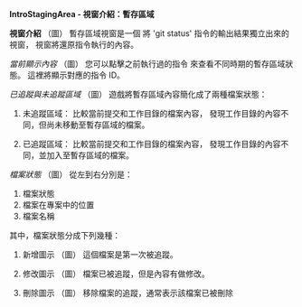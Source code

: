 **IntroStagingArea - 視窗介紹：暫存區域**

**視窗介紹**
（圖）
暫存區域視窗是一個
將 'git status' 指令的輸出結果獨立出來的視窗，
視窗將還原指令執行的內容。

*當前顯示內容*
（圖）
您可以點擊之前執行過的指令
來查看不同時期的暫存區域狀態。
這裡將顯示對應的指令 ID。

*已追蹤與未追蹤區域*
（圖）
遊戲將暫存區域內容簡化成了兩種檔案狀態：
1. 未追蹤區域：
比較當前提交和工作目錄的檔案內容，
發現工作目錄的內容不同，但尚未移動至暫存區域的檔案。

2. 已追蹤區域：
比較當前提交和工作目錄的檔案內容，
發現工作目錄的內容不同，並加入至暫存區域的檔案。

*檔案狀態*
（圖）
從左到右分別是：
1. 檔案狀態
2. 檔案在專案中的位置
3. 檔案名稱

其中，檔案狀態分成下列幾種：
1. 新增圖示
（圖）
這個檔案是第一次被追蹤。

1. 修改圖示
（圖）
檔案已被追蹤，但是內容有做修改。

1. 刪除圖示
（圖）
移除檔案的追蹤，通常表示該檔案已被刪除